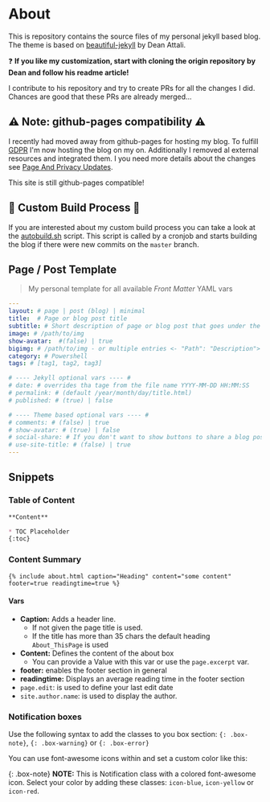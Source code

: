 # About

This is repository contains the source files of my personal jekyll based blog.
The theme is based on [beautiful-jekyll](https://github.com/daattali/beautiful-jekyll) by Dean Attali.

❓ **If you like my customization, start with cloning the origin repository by Dean and follow his readme article!**

I contribute to his repository and try to create PRs for all the changes I did. Chances are good that these PRs are already merged...


## ⚠️ Note: github-pages compatibility ⚠️

I recently had moved away from github-pages for hosting my blog. To fulfill [GDPR](https://eugdpr.org/) I'm now
hosting the blog on my on. Additionally I removed al external resources and integrated them. I you need more details
about the changes see [Page And Privacy Updates](https://ocram85.com/2018-10-29-PrivacyUpdate/).

This site is still github-pages compatible!

## :wrench: Custom Build Process :wrench:

If you are interested about my custom build process you can take a look at the [autobuild.sh](./tools/autobuild.sh) script.
This script is called by a cronjob and starts building the blog if there were new commits on the `master` branch.

## Page / Post Template
> My personal template for all available *Front Matter* YAML vars

```YAML
---
layout: # page | post (blog) | minimal
title:	# Page or blog post title
subtitle: # Short description of page or blog post that goes under the title
image: # /path/to/img
show-avatar:  #(false) | true
bigimg:	# /path/to/img - or multiple entries <- "Path": "Description">
category: # Powershell
tags: # [tag1, tag2, tag3]

# ---- Jekyll optional vars ---- #
# date: # overrides tha tage from the file name YYYY-MM-DD HH:MM:SS
# permalink: # (default /year/month/day/title.html)
# published: # (true) | false

# ---- Theme based optional vars ---- #
# comments: # (false) | true
# show-avatar: # (true) | false
# social-share: # If you don't want to show buttons to share a blog post on social media, use social-share: false (this feature is turned on by default).
# use-site-title: # (false) | true
---
```

## Snippets

### Table of Content

```markdown
**Content**

* TOC Placeholder
{:toc}
```

### Content Summary
```
{% include about.html caption="Heading" content="some content"  footer=true readingtime=true %}
```

#### Vars

- **Caption:** Adds a header line.
  - If not given the page title is used.
  - If the title has more than 35 chars the default heading `About_ThisPage` is used
- **Content:** Defines the content of the about box
  - You can provide a Value with this var or use the `page.excerpt` var.
- **footer:** enables the footer section in general
- **readingtime:** Displays an average reading time in the footer section
- `page.edit`: is used to define your last edit date
- `site.author.name`: is used to display the author.

### Notification boxes

Use the following syntax to add the classes to you box section: `{: .box-note}`, `{: .box-warning}` or `{: .box-error}`

You can use font-awesome icons within and set a custom color like this:

{: .box-note}
<i class="fa fa-commenting icon-blue" aria-hidden="true"></i> **NOTE:** This is Notification class with a colored
font-awesome icon. Select your color by adding these classes: `icon-blue`, `icon-yellow` or `icon-red`.
